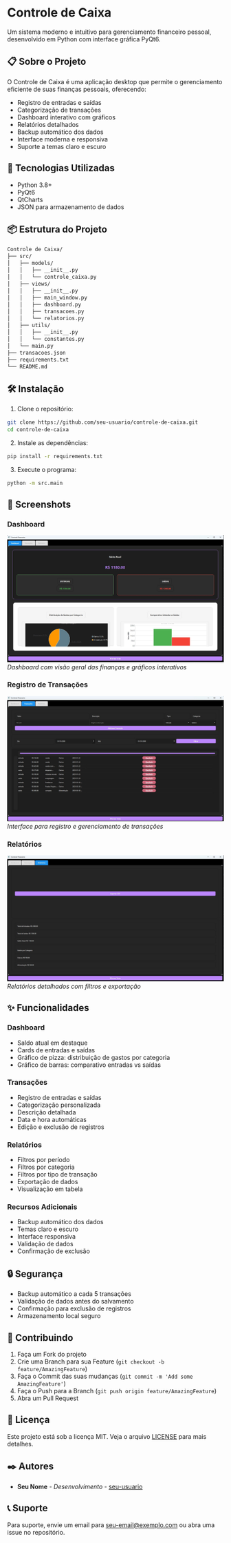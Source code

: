 # Controle de Caixa

Um sistema moderno e intuitivo para gerenciamento financeiro pessoal, desenvolvido em Python com interface gráfica PyQt6.

## 📋 Sobre o Projeto

O Controle de Caixa é uma aplicação desktop que permite o gerenciamento eficiente de suas finanças pessoais, oferecendo:

- Registro de entradas e saídas
- Categorização de transações
- Dashboard interativo com gráficos
- Relatórios detalhados
- Backup automático dos dados
- Interface moderna e responsiva
- Suporte a temas claro e escuro

## 🚀 Tecnologias Utilizadas

- Python 3.8+
- PyQt6
- QtCharts
- JSON para armazenamento de dados

## 📦 Estrutura do Projeto

```
Controle de Caixa/
├── src/
│   ├── models/
│   │   ├── __init__.py
│   │   └── controle_caixa.py
│   ├── views/
│   │   ├── __init__.py
│   │   ├── main_window.py
│   │   ├── dashboard.py
│   │   ├── transacoes.py
│   │   └── relatorios.py
│   ├── utils/
│   │   ├── __init__.py
│   │   └── constantes.py
│   └── main.py
├── transacoes.json
├── requirements.txt
└── README.md
```

## 🛠️ Instalação

1. Clone o repositório:
```bash
git clone https://github.com/seu-usuario/controle-de-caixa.git
cd controle-de-caixa
```

2. Instale as dependências:
```bash
pip install -r requirements.txt
```

3. Execute o programa:
```bash
python -m src.main
```

## 📸 Screenshots

### Dashboard
![Dashboard](screenshots/dashboard.jpg)
*Dashboard com visão geral das finanças e gráficos interativos*

### Registro de Transações
![Transações](screenshots/transacoes.jpg)
*Interface para registro e gerenciamento de transações*

### Relatórios
![Relatórios](screenshots/relatorios.jpg)
*Relatórios detalhados com filtros e exportação*

## ✨ Funcionalidades

### Dashboard
- Saldo atual em destaque
- Cards de entradas e saídas
- Gráfico de pizza: distribuição de gastos por categoria
- Gráfico de barras: comparativo entradas vs saídas

### Transações
- Registro de entradas e saídas
- Categorização personalizada
- Descrição detalhada
- Data e hora automáticas
- Edição e exclusão de registros

### Relatórios
- Filtros por período
- Filtros por categoria
- Filtros por tipo de transação
- Exportação de dados
- Visualização em tabela

### Recursos Adicionais
- Backup automático dos dados
- Temas claro e escuro
- Interface responsiva
- Validação de dados
- Confirmação de exclusão

## 🔒 Segurança

- Backup automático a cada 5 transações
- Validação de dados antes do salvamento
- Confirmação para exclusão de registros
- Armazenamento local seguro

## 🤝 Contribuindo

1. Faça um Fork do projeto
2. Crie uma Branch para sua Feature (`git checkout -b feature/AmazingFeature`)
3. Faça o Commit das suas mudanças (`git commit -m 'Add some AmazingFeature'`)
4. Faça o Push para a Branch (`git push origin feature/AmazingFeature`)
5. Abra um Pull Request

## 📝 Licença

Este projeto está sob a licença MIT. Veja o arquivo [LICENSE](LICENSE) para mais detalhes.

## ✒️ Autores

* **Seu Nome** - *Desenvolvimento* - [seu-usuario](https://github.com/seu-usuario)

## 📞 Suporte

Para suporte, envie um email para seu-email@exemplo.com ou abra uma issue no repositório.
